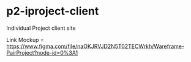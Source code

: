 # p2-iproject-client
Individual Project client site

Link Mockup = https://www.figma.com/file/naOKJRVJD2N5T02TECWrkh/Wareframe-PairProject?node-id=0%3A1